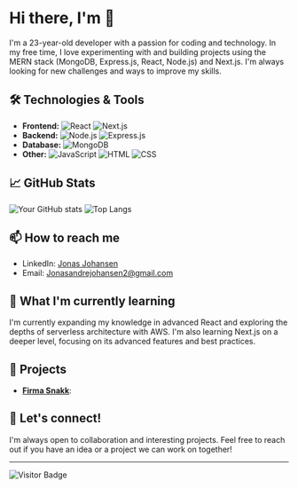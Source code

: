 # Hi there, I'm <Your Name> 👋

I'm a 23-year-old developer with a passion for coding and technology. In my free time, I love experimenting with and building projects using the MERN stack (MongoDB, Express.js, React, Node.js) and Next.js. I'm always looking for new challenges and ways to improve my skills.

## 🛠 Technologies & Tools

- **Frontend:** ![React](https://img.shields.io/badge/-React-61DAFB?style=flat&logo=react&logoColor=ffffff) ![Next.js](https://img.shields.io/badge/-Next.js-000000?style=flat&logo=next.js&logoColor=ffffff)
- **Backend:** ![Node.js](https://img.shields.io/badge/-Node.js-339933?style=flat&logo=node.js&logoColor=ffffff) ![Express.js](https://img.shields.io/badge/-Express.js-000000?style=flat&logo=express&logoColor=ffffff)
- **Database:** ![MongoDB](https://img.shields.io/badge/-MongoDB-47A248?style=flat&logo=mongodb&logoColor=ffffff)
- **Other:** ![JavaScript](https://img.shields.io/badge/-JavaScript-F7DF1E?style=flat&logo=javascript&logoColor=000000) ![HTML](https://img.shields.io/badge/-HTML-E34F26?style=flat&logo=html5&logoColor=ffffff) ![CSS](https://img.shields.io/badge/-CSS-1572B6?style=flat&logo=css3&logoColor=ffffff)

## 📈 GitHub Stats

![Your GitHub stats](https://github-readme-stats.vercel.app/api?username=JonasAJohansen&show_icons=true&theme=radical)
![Top Langs](https://github-readme-stats.vercel.app/api/top-langs/?username=JonasAJohansen&layout=compact&theme=radical)

## 📫 How to reach me

- LinkedIn: [Jonas Johansen](https://www.linkedin.com/in/jonas-j-572a8b245/)
- Email: [Jonasandrejohansen2@gmail.com](mailto:Jonasandrejohansen2@gmail.com)

## 🌱 What I'm currently learning

I'm currently expanding my knowledge in advanced React and exploring the depths of serverless architecture with AWS. I'm also learning Next.js on a deeper level, focusing on its advanced features and best practices.

## 🚀 Projects

- **[Firma Snakk](https://github.com/JonasAJohansen/FirmaSnakk)**:

## 💬 Let's connect!

I'm always open to collaboration and interesting projects. Feel free to reach out if you have an idea or a project we can work on together!

---

![Visitor Badge](https://visitor-badge.laobi.icu/badge?page_id=<your-username>.<your-username>)
